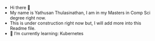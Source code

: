 - Hi there 👋
- My name is Yathusan Thulasinathan, I am in my Masters in Comp Sci degree right now.
- This is under construction right now but, I will add more into this Readme file.
- 🌱 I’m currently learning: Kubernetes


<!--
**yathy1040/yathy1040** is a ✨ _special_ ✨ repository because its `README.md` (this file) appears on your GitHub profile.

Here are some ideas to get you started:

- 🔭 I’m currently working on ...
- 🌱 I’m currently learning ...
- 👯 I’m looking to collaborate on ...
- 🤔 I’m looking for help with ...
- 💬 Ask me about ...
- 📫 How to reach me: ...
- 😄 Pronouns: ...
- ⚡ Fun fact: ...
-->
